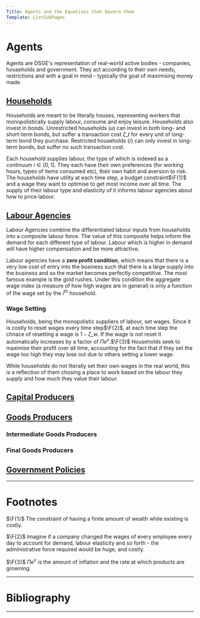 ```yaml
---
Title: Agents and the Equations that Govern them
Template: ListSubPages
---
```


# Agents
$\newcommand{\F}[1]{^{[\text{F}#1]}}$$\newcommand{\C}[2]{^{[#1\text{, p.#2}]}}$$\newcommand{\c}[1]{^{[#1]}}$$\newcommand{\Ci}[2]{^{[#1\text{, #2}]}}$
Agents are DSGE's representation of real-world active bodies - companies, households and government. They act according to their own needs, restrictions and with a goal in mind - typically the goal of maximising money made.

## [Households](course/finance/quantitative-easing/modelling/technical-appendix/agents/households)

Households are meant to be literally houses, representing workers that monopolistically supply labour, consume and enjoy leisure. Households also invest in bonds. Unrestricted households ($u$) can invest in both long- and short-term bonds, but suffer a transaction cost $\zeta\_t$ for every unit of long-term bond they purchase. Restricted households ($r$) can only invest in long-term bonds, but suffer no such transaction cost.

Each household supplies labour, the type of which is indexed as a continuum $i\in[0,1]$. They each have their own preferences (for working hours, types of items consumed etc), their own habit and aversion to risk. The households have utility at each time step, a budget constraint$\F{1}$ and a wage they want to optimise to get most income over all time. The supply of their labour type and elasticity of it informs labour agencies about how to price labour.

## [Labour Agencies](course/finance/quantitative-easing/modelling/technical-appendix/agents/labour-agencies)

Labour Agencies combine the differentiated labour inputs from households into a composite labour force. The value of this composite helps inform the demand for each different type of labour. Labour which is higher in demand will have higher compensation and be more attractive.

Labour agencies have a **zero profit condition**, which means that there is a very low cost of entry into the business such that there is a large supply into the business and so the market becomes perfectly competitive. The most famous example is the gold rushes. Under this condition the aggregate wage index (a measure of how high wages are in general) is only a function of the wage set by the $i^{th}$ household.

### Wage Setting

Households, being the monopolistic suppliers of labour, set wages. Since it is costly to reset wages every time step$\F{2}$, at each time step the chnace of resetting a wage is $1-\zeta\_w$. If the wage is not reset it automatically increases by a factor of $\Pi e^\gamma$.$\F{3}$ Households seek to maximise their profit over all time, accounting for the fact that if they set the wage too high they may lose out due to others setting a lower wage.

While households do not literally set their own wages in the real world, this is a reflection of them chosing a place to work based on the labour they supply and how much they value their labour.

## [Capital Producers](course/finance/quantitative-easing/modelling/technical-appendix/agents/capital-producers)

## [Goods Producers](course/finance/quantitative-easing/modelling/technical-appendix/agents/goods-producers)

### Intermediate Goods Producers

### Final Goods Producers

## [Government Policies](course/finance/quantitative-easing/modelling/technical-appendix/agents/government)

---

# Footnotes

$\F{1}$ The constraint of having a finite amount of wealth while existing is costly.

$\F{2}$ Imagine if a company changed the wages of every employee every day to account for demand, labour elasticity and so forth - the administrative force required would be huge, and costly.

$\F{3}$ $\Pi e^\gamma$ is the amount of inflation and the rate at which products are growning.

---

# Bibliography

---
